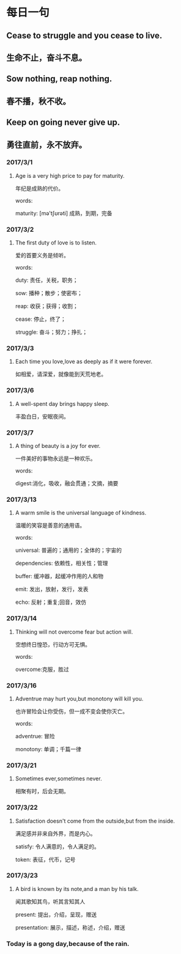# 每日一句

## Cease to struggle and you cease to live.

## 生命不止，奋斗不息。

## Sow nothing, reap nothing.

## 春不播，秋不收。

## Keep on going never give up.

## 勇往直前，永不放弃。

### 2017/3/1

1. Age is a very high price to pay for maturity.

    年纪是成熟的代价。

    words:

    maturity: [mə'tʃʊrəti] 成熟，到期，完备

### 2017/3/2

1. The first duty of love is to listen.

    爱的首要义务是倾听。

    words:

    duty: 责任，关税，职务；

    sow: 播种；散步；使密布；

    reap: 收获；获得；收割；

    cease: 停止，终了；

    struggle: 奋斗；努力；挣扎；

### 2017/3/3

1. Each time you love,love as deeply as if it were forever.

    如相爱，请深爱，就像能到天荒地老。

### 2017/3/6

1. A well-spent day brings happy sleep.

    丰盈白日，安眠夜间。

### 2017/3/7

1. A thing of beauty is a joy for ever.

    一件美好的事物永远是一种欢乐。

    words:

    digest:消化，吸收，融会贯通；文摘，摘要

### 2017/3/13

1. A warm smile is the universal language of kindness.

    温暖的笑容是善意的通用语。

    words:

    universal: 普遍的；通用的；全体的；宇宙的

    dependencies: 依赖性，相关性；管理

    buffer: 缓冲器，起缓冲作用的人和物

    emit: 发出，放射，发行，发表

    echo: 反射；重复;回音，效仿

### 2017/3/14

1. Thinking will not overcome fear but action will.

    空想终日惶恐，行动方可无惧。

    words:

    overcome:克服，胜过

### 2017/3/16

1.  Adventrue may hurt you,but monotony will kill you.

    也许冒险会让你受伤，但一成不变会使你灭亡。

    words:

    adventrue: 冒险

    monotony: 单调；千篇一律

### 2017/3/21

1. Sometimes ever,sometimes never.

    相聚有时，后会无期。

### 2017/3/22

1. Satisfaction doesn't come from the outside,but from the inside.

    满足感并非来自外界，而是内心。

    satisfy: 令人满意的，令人满足的。

    token: 表征，代币，记号

### 2017/3/23

1.  A bird is known by its note,and a man by his talk.

    闻其歌知其鸟，听其言知其人

    present: 提出，介绍，呈现，赠送

    presentation: 展示，描述，称述，介绍，赠送
### Today is a gong day,because of the rain.

